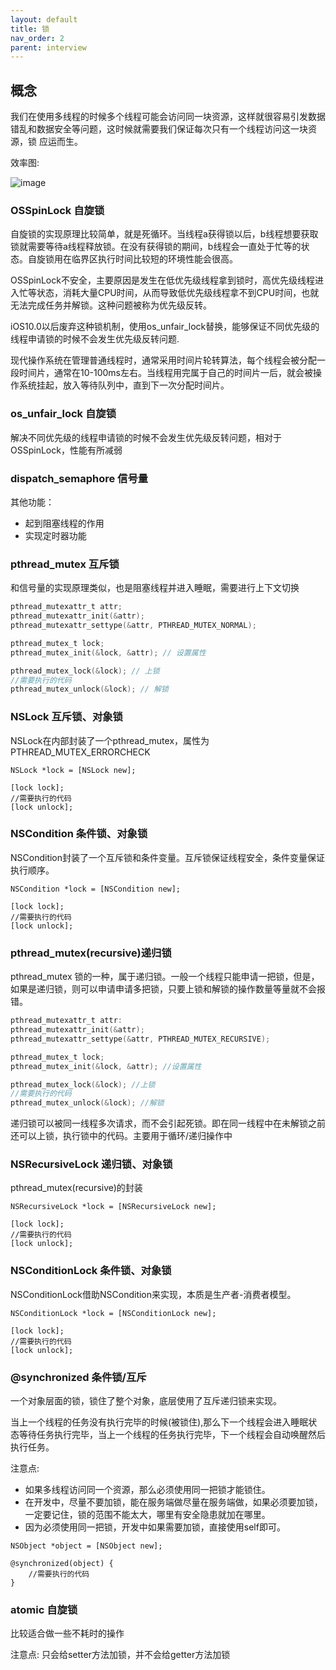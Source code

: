 ```yaml
---
layout: default
title: 锁
nav_order: 2
parent: interview
---
```


## 概念

我们在使用多线程的时候多个线程可能会访问同一块资源，这样就很容易引发数据错乱和数据安全等问题，这时候就需要我们保证每次只有一个线程访问这一块资源，锁 应运而生。

效率图:

![image](../../../images/Interview/lock.png)

### OSSpinLock 自旋锁

自旋锁的实现原理比较简单，就是死循环。当线程a获得锁以后，b线程想要获取锁就需要等待a线程释放锁。在没有获得锁的期间，b线程会一直处于忙等的状态。自旋锁用在临界区执行时间比较短的环境性能会很高。

OSSpinLock不安全，主要原因是发生在低优先级线程拿到锁时，高优先级线程进入忙等状态，消耗大量CPU时间，从而导致低优先级线程拿不到CPU时间，也就无法完成任务并解锁。这种问题被称为优先级反转。

iOS10.0以后废弃这种锁机制，使用os_unfair_lock替换，能够保证不同优先级的线程申请锁的时候不会发生优先级反转问题.

现代操作系统在管理普通线程时，通常采用时间片轮转算法，每个线程会被分配一段时间片，通常在10-100ms左右。当线程用完属于自己的时间片一后，就会被操作系统挂起，放入等待队列中，直到下一次分配时间片。

### os_unfair_lock 自旋锁

解决不同优先级的线程申请锁的时候不会发生优先级反转问题，相对于OSSpinLock，性能有所减弱

### dispatch_semaphore 信号量

其他功能：

- 起到阻塞线程的作用
- 实现定时器功能

### pthread_mutex 互斥锁

和信号量的实现原理类似，也是阻塞线程并进入睡眠，需要进行上下文切换

~~~C
pthread_mutexattr_t attr;
pthread_mutexattr_init(&attr);
pthread_mutexattr_settype(&attr, PTHREAD_MUTEX_NORMAL);

pthread_mutex_t lock;
pthread_mutex_init(&lock, &attr); // 设置属性

pthread_mutex_lock(&lock); // 上锁
//需要执行的代码
pthread_mutex_unlock(&lock); // 解锁
~~~

### NSLock 互斥锁、对象锁

NSLock在内部封装了一个pthread_mutex，属性为PTHREAD_MUTEX_ERRORCHECK

~~~ObjC
NSLock *lock = [NSLock new];

[lock lock];
//需要执行的代码
[lock unlock];
~~~

### NSCondition 条件锁、对象锁

NSCondition封装了一个互斥锁和条件变量。互斥锁保证线程安全，条件变量保证执行顺序。

~~~ObjC
NSCondition *lock = [NSCondition new];

[lock lock];
//需要执行的代码
[lock unlock];
~~~

### pthread_mutex(recursive)递归锁

pthread_mutex 锁的一种，属于递归锁。一般一个线程只能申请一把锁，但是，如果是递归锁，则可以申请申请多把锁，只要上锁和解锁的操作数量等量就不会报错。

~~~C
pthread_mutexattr_t attr:
pthread_mutexattr_init(&attr);
pthread_mutexattr_settype(&attr, PTHREAD_MUTEX_RECURSIVE);

pthread_mutex_t lock;
pthread_mutex_init(&lock, &attr); //设置属性

pthread_mutex_lock(&lock); //上锁
//需要执行的代码
pthread_mutex_unlock(&lock); //解锁
~~~

递归锁可以被同一线程多次请求，而不会引起死锁。即在同一线程中在未解锁之前还可以上锁，执行锁中的代码。主要用于循环/递归操作中

### NSRecursiveLock 递归锁、对象锁

pthread_mutex(recursive)的封装

~~~Objc
NSRecursiveLock *lock = [NSRecursiveLock new];

[lock lock];
//需要执行的代码
[lock unlock];
~~~

### NSConditionLock 条件锁、对象锁

NSConditionLock借助NSCondition来实现，本质是生产者-消费者模型。

~~~ObjC
NSConditionLock *lock = [NSConditionLock new];

[lock lock];
//需要执行的代码
[lock unlock];
~~~


### @synchronized 条件锁/互斥

一个对象层面的锁，锁住了整个对象，底层使用了互斥递归锁来实现。

当上一个线程的任务没有执行完毕的时候(被锁住),那么下一个线程会进入睡眠状态等待任务执行完毕，当上一个线程的任务执行完毕，下一个线程会自动唤醒然后执行任务。

注意点:

- 如果多线程访问同一个资源，那么必须使用同一把锁才能锁住。
- 在开发中，尽量不要加锁，能在服务端做尽量在服务端做，如果必须要加锁，一定要记住，锁的范围不能太大，哪里有安全隐患就加在哪里。
- 因为必须使用同一把锁，开发中如果需要加锁，直接使用self即可。

~~~ObjC
NSObject *object = [NSObject new];

@synchronized(object) {
	//需要执行的代码
}
~~~

### atomic 自旋锁

比较适合做一些不耗时的操作

注意点: 只会给setter方法加锁，并不会给getter方法加锁


